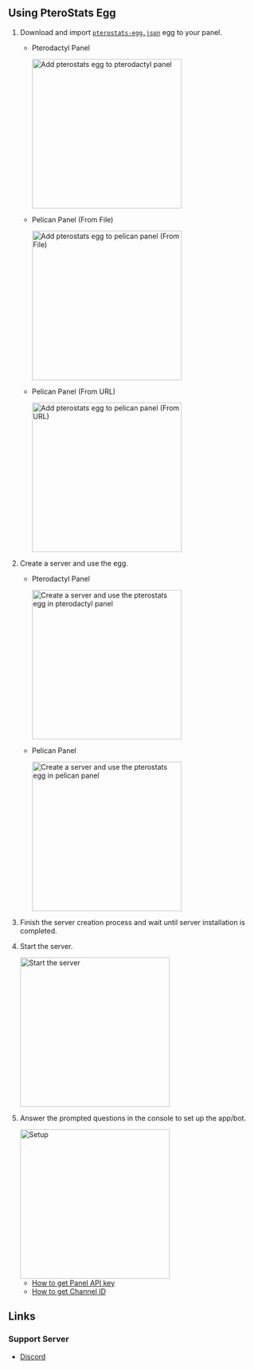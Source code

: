 ## Using PteroStats Egg

1. Download and import [`pterostats-egg.json`](https://raw.githubusercontent.com/hirzidevs/pterostats/main/pterostats-egg.json) egg to your panel.

    - Pterodactyl Panel

        <img alt="Add pterostats egg to pterodactyl panel" src="https://usercontent.catto.pictures/hirzi/78c212c1-cb2d-4dcb-b987-5a817e33fc05.png" width="300"/>

    - Pelican Panel (From File)

        <img alt="Add pterostats egg to pelican panel (From File)" src="https://usercontent.catto.pictures/hirzi/7feb28b3-5111-4a5b-83aa-37da29c58d4d.png" width="300"/>

    - Pelican Panel (From URL)

        <img alt="Add pterostats egg to pelican panel (From URL)" src="https://usercontent.catto.pictures/hirzi/ffcb138f-b489-43b1-a81d-aca0b26394e5.png" width="300"/>

2. Create a server and use the egg.

    - Pterodactyl Panel

        <img alt="Create a server and use the pterostats egg in pterodactyl panel" src="https://usercontent.catto.pictures/hirzi/5d2f87ac-6e77-4362-8b7c-8a9955f94fa3.png" width="300"/>

    - Pelican Panel

        <img alt="Create a server and use the pterostats egg in pelican panel" src="https://usercontent.catto.pictures/hirzi/1ca15f64-53b7-4343-97a4-f1808f1fecae.png" width="300"/>

3. Finish the server creation process and wait until server installation is completed.

4. Start the server.

    <img alt="Start the server" src="https://usercontent.catto.pictures/hirzi/0918ecf9-bae3-401e-9810-05839c401405.png" width="300"/>

5. Answer the prompted questions in the console to set up the  app/bot.

    <img alt="Setup" src="https://usercontent.catto.pictures/hirzi/b8645828-591d-4d52-b6d8-51f8df60440c.png" width="300"/>

    - [How to get Panel API key](https://github.com/HirziDevs/PteroStats/blob/main/guide/panel-api-key.md)
    - [How to get Channel ID](https://github.com/HirziDevs/PteroStats/blob/main/guide/channel-id.md)

## Links

### Support Server

- [Discord](https://discord.znproject.my.id)